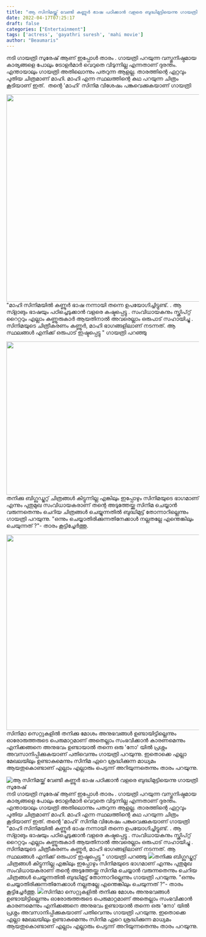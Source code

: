 ```yaml
---
title: "ആ സിനിമയ്ക്ക് വേണ്ടി കണ്ണൂർ ഭാഷ പഠിക്കാൻ വളരെ ബുദ്ധിമുട്ടിയെന്നു ഗായത്രി സുരേഷ്"
date: 2022-04-17T07:25:17
draft: false
categories: ["Entertainment"]
tags: ['actress', 'gayathri suresh', 'mahi movie']
author: "Beaumaris"
---
```


നടി ഗായത്രി സുരേഷ് ആണ് ഇപ്പോൾ താരം . ഗായത്രി പറയുന്ന വസ്തുനിഷ്ഠമായ കാര്യങ്ങളെ പോലും ട്രോളർമാർ വെറുതെ വിടുന്നില്ല എന്നതാണ് ദുരന്തം. എന്തായാലും ഗായത്രി അതിലൊന്നും പതറുന്ന ആളല്ല. താരത്തിന്റെ ഏറ്റവും പുതിയ ചിത്രമാണ് മാഹി. മാഹി എന്ന സ്ഥലത്തിന്റെ കഥ പറയുന്ന ചിത്രം കൂടിയാണ് ഇത്.  തന്റെ 'മാഹി' സിനിമ വിശേഷം പങ്കുവെക്കുകയാണ് ഗായത്രി

<img class="wp-image-329975 aligncenter" src="https://cdn.boolokam.com/articles/2022/04/gayatri_main.jpg" alt="" width="723" height="542" />"മാഹി സിനിമയിൽ കണ്ണൂർ ഭാഷ നന്നായി തന്നെ ഉപയോഗിച്ചിട്ടുണ്ട്. . ആ സ്ളാങും ഭാഷയും പഠിച്ചെടുക്കാന്‍ വളരെ കഷ്ടപ്പെട്ടു . സംവിധായകനും സ്ക്രിപ്റ്റ് റൈറ്ററും എല്ലാം കണ്ണൂരുകാർ ആയതിനാൽ അവരെല്ലാം ഒരുപാട് സഹായിച്ചു . സിനിമയുടെ ചിത്രീകരണം കണ്ണൂര്‍, മാഹി ഭാഗങ്ങളിലാണ് നടന്നത്. ആ സ്ഥലങ്ങള്‍ എനിക്ക് ഒരുപാട് ഇഷ്ടപ്പെട്ടു " ഗായത്രി പറഞ്ഞു

<img class="wp-image-329973 aligncenter" src="https://cdn.boolokam.com/articles/2022/04/jyyjyjyyy.jpg" alt="" width="802" height="401" />തനിക്കു ബിഗ്ബഡ്ജറ്റ് ചിത്രങ്ങൾ കിട്ടുന്നില്ല എങ്കിലും ഇപ്പോഴും സിനിമയുടെ ഭാഗമാണ് എന്നും പുതുമുഖ സംവിധായകരാണ് തന്റെ അടുത്തേയ്ക്കു സിനിമ ചെയ്യാൻ വരുന്നതെന്നും ചെറിയ ചിത്രങ്ങൾ ചെയ്യുന്നതിൽ ബുദ്ധിമുട്ട് തോന്നാറില്ലെന്നും ഗായത്രി പറയുന്നു. "ഒന്നും ചെയ്യാതിരിക്കുന്നതിനേക്കാൾ നല്ലതല്ലേ എന്തെങ്കിലും ചെയുന്നത് ?"- താരം കൂട്ടിച്ചേർത്തു.

<img class="size-full wp-image-329976 aligncenter" src="https://cdn.boolokam.com/articles/2022/04/jyjyjjj.jpg" alt="" width="580" height="511" />സിനിമാ സെറ്റുകളിൽ തനിക്കു മോശം അനുഭവങ്ങൾ ഉണ്ടായിട്ടില്ലെന്നും ഓരോരുത്തരുടെ പെരുമാറ്റമാണ് അതെല്ലാം സംഭവിക്കാൻ കാരണമെന്നും എനിക്കങ്ങനെ അനുഭവം ഉണ്ടായാൽ തന്നെ ഒരു 'നോ' യിൽ പ്രശ്നം അവസാനിപ്പിക്കുകയാണ് പതിവെന്നും ഗായത്രി പറയുന്നു. ഇതൊക്കെ എല്ലാ മേഖലയിലും ഉണ്ടാകുമെന്നും സിനിമ ഏറെ ശ്രദ്ധിക്കുന്ന മാധ്യമം ആയതുകൊണ്ടാണ് എല്ലാം എല്ലാരും പെട്ടന്ന് അറിയുന്നതെന്നും താരം പറയുന്നു.


![ആ സിനിമയ്ക്ക് വേണ്ടി കണ്ണൂർ ഭാഷ പഠിക്കാൻ വളരെ ബുദ്ധിമുട്ടിയെന്നു ഗായത്രി സുരേഷ്](https://cdn.boolokam.com/articles/2022/04/gayatri_main.jpg)നടി ഗായത്രി സുരേഷ് ആണ് ഇപ്പോൾ താരം . ഗായത്രി പറയുന്ന വസ്തുനിഷ്ഠമായ കാര്യങ്ങളെ പോലും ട്രോളർമാർ വെറുതെ വിടുന്നില്ല എന്നതാണ് ദുരന്തം. എന്തായാലും ഗായത്രി അതിലൊന്നും പതറുന്ന ആളല്ല. താരത്തിന്റെ ഏറ്റവും പുതിയ ചിത്രമാണ് മാഹി. മാഹി എന്ന സ്ഥലത്തിന്റെ കഥ പറയുന്ന ചിത്രം കൂടിയാണ് ഇത്. തന്റെ 'മാഹി' സിനിമ വിശേഷം പങ്കുവെക്കുകയാണ് ഗായത്രി "മാഹി സിനിമയിൽ കണ്ണൂർ ഭാഷ നന്നായി തന്നെ ഉപയോഗിച്ചിട്ടുണ്ട്. . ആ സ്ളാങും ഭാഷയും പഠിച്ചെടുക്കാന്‍ വളരെ കഷ്ടപ്പെട്ടു . സംവിധായകനും സ്ക്രിപ്റ്റ് റൈറ്ററും എല്ലാം കണ്ണൂരുകാർ ആയതിനാൽ അവരെല്ലാം ഒരുപാട് സഹായിച്ചു . സിനിമയുടെ ചിത്രീകരണം കണ്ണൂര്‍, മാഹി ഭാഗങ്ങളിലാണ് നടന്നത്. ആ സ്ഥലങ്ങള്‍ എനിക്ക് ഒരുപാട് ഇഷ്ടപ്പെട്ടു " ഗായത്രി പറഞ്ഞു ![](https://cdn.boolokam.com/articles/2022/04/jyyjyjyyy.jpg)തനിക്കു ബിഗ്ബഡ്ജറ്റ് ചിത്രങ്ങൾ കിട്ടുന്നില്ല എങ്കിലും ഇപ്പോഴും സിനിമയുടെ ഭാഗമാണ് എന്നും പുതുമുഖ സംവിധായകരാണ് തന്റെ അടുത്തേയ്ക്കു സിനിമ ചെയ്യാൻ വരുന്നതെന്നും ചെറിയ ചിത്രങ്ങൾ ചെയ്യുന്നതിൽ ബുദ്ധിമുട്ട് തോന്നാറില്ലെന്നും ഗായത്രി പറയുന്നു. "ഒന്നും ചെയ്യാതിരിക്കുന്നതിനേക്കാൾ നല്ലതല്ലേ എന്തെങ്കിലും ചെയുന്നത് ?"- താരം കൂട്ടിച്ചേർത്തു. ![](https://cdn.boolokam.com/articles/2022/04/jyjyjjj.jpg)സിനിമാ സെറ്റുകളിൽ തനിക്കു മോശം അനുഭവങ്ങൾ ഉണ്ടായിട്ടില്ലെന്നും ഓരോരുത്തരുടെ പെരുമാറ്റമാണ് അതെല്ലാം സംഭവിക്കാൻ കാരണമെന്നും എനിക്കങ്ങനെ അനുഭവം ഉണ്ടായാൽ തന്നെ ഒരു 'നോ' യിൽ പ്രശ്നം അവസാനിപ്പിക്കുകയാണ് പതിവെന്നും ഗായത്രി പറയുന്നു. ഇതൊക്കെ എല്ലാ മേഖലയിലും ഉണ്ടാകുമെന്നും സിനിമ ഏറെ ശ്രദ്ധിക്കുന്ന മാധ്യമം ആയതുകൊണ്ടാണ് എല്ലാം എല്ലാരും പെട്ടന്ന് അറിയുന്നതെന്നും താരം പറയുന്നു.
